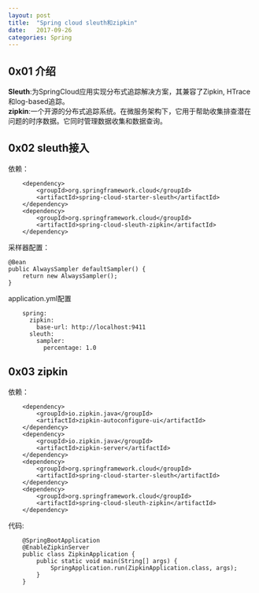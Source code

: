```yaml
---
layout: post
title:  "Spring cloud sleuth和zipkin"
date:   2017-09-26
categories: Spring
---
```


## 0x01 介绍
__Sleuth__:为SpringCloud应用实现分布式追踪解决方案，其兼容了Zipkin, HTrace和log-based追踪。<br>
__zipkin__:一个开源的分布式追踪系统。在微服务架构下，它用于帮助收集排查潜在问题的时序数据。它同时管理数据收集和数据查询。


## 0x02 sleuth接入
依赖：

		<dependency>
			<groupId>org.springframework.cloud</groupId>
			<artifactId>spring-cloud-starter-sleuth</artifactId>
		</dependency>
		<dependency>
			<groupId>org.springframework.cloud</groupId>
			<artifactId>spring-cloud-sleuth-zipkin</artifactId>
		</dependency>

采样器配置：
	
	@Bean
    public AlwaysSampler defaultSampler() {
        return new AlwaysSampler();
    }
	
application.yml配置

		spring:
		  zipkin:
			base-url: http://localhost:9411
		  sleuth:
			sampler:
			  percentage: 1.0
		
## 0x03 zipkin
依赖：

		<dependency>
			<groupId>io.zipkin.java</groupId>
			<artifactId>zipkin-autoconfigure-ui</artifactId>
		</dependency>
		<dependency>
			<groupId>io.zipkin.java</groupId>
			<artifactId>zipkin-server</artifactId>
		</dependency>	
		<dependency>
			<groupId>org.springframework.cloud</groupId>
			<artifactId>spring-cloud-starter-sleuth</artifactId>
		</dependency>	
		<dependency>
			<groupId>org.springframework.cloud</groupId>
			<artifactId>spring-cloud-sleuth-zipkin</artifactId>
		</dependency>

代码:

		@SpringBootApplication
		@EnableZipkinServer
		public class ZipkinApplication {
			public static void main(String[] args) {
				SpringApplication.run(ZipkinApplication.class, args);
			}
		}